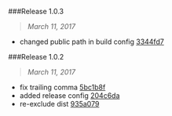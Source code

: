 

###Release 1.0.3
>*March 11, 2017*

 * changed public path in build config [3344fd7](https://bitbucket.org/planettraining/ed/commits/3344fd72c9989a303233f54bd5900f61c67ffeae)



###Release 1.0.2
>*March 11, 2017*

 * fix trailing comma [5bc1b8f](https://bitbucket.org/planettraining/ed/commits/5bc1b8f6888016915a1ab996cae93d5aa246baa6)
 * added release config [204c6da](https://bitbucket.org/planettraining/ed/commits/204c6da0772283694a72130ee6ad5882a8c63fee)
 * re-exclude dist [935a079](https://bitbucket.org/planettraining/ed/commits/935a0793f9ce2c861f29be8356264f39d3a0b415)
